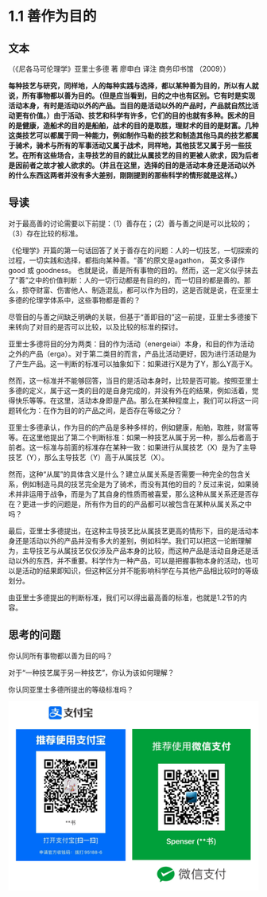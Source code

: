 # 1.1 善作为目的

## 文本

（《尼各马可伦理学》亚里士多德 著 廖申白 译注 商务印书馆 （2009））

**每种技艺与研究，同样地，人的每种实践与选择，都以某种善为目的，所以有人就说，所有事物都以善为目的。（但是应当看到，目的之中也有区别。它有时是实现活动本身，有时是活动以外的产品。当目的是活动以外的产品时，产品就自然比活动更有价值。）由于活动、技艺和科学有许多，它们的目的也就有多种。医术的目的是健康，造船术的目的是船舶，战术的目的是取胜，理财术的目的是财富。几种这类技艺可以都属于同一种能力，例如制作马勒的技艺和制造其他马具的技艺都属于骑术，骑术与所有的军事活动又属于战术，同样地，其他技艺又属于另一些技艺。在所有这些场合，主导技艺的目的就比从属技艺的目的更被人欲求，因为后者是因前者之故才被人欲求的。（并且在这里，选择的目的是活动本身还是活动以外的什么东西这两者并没有多大差别，刚刚提到的那些科学的情形就是这样。）**

## 导读

对于最高善的讨论需要以下前提：（1）善存在；（2）善与善之间是可以比较的；（3）存在比较的标准。

《伦理学》开篇的第一句话回答了关于善存在的问题：人的一切技艺，一切探索的过程，一切实践和选择，都指向某种善。“善”的原文是agathon， 英文多译作good 或 goodness。 也就是说，善是所有事物的目的。然而，这一定义似乎抹去了“善”之中的价值判断：人的一切行动都是有目的的，而一切目的都是善的。那么，掠夺财富、伤害他人、制造混乱，都可以作为目的，这是否就是说，在亚里士多德的伦理学体系中，这些事物都是善的？

尽管目的与善之间缺乏明确的关联，但基于“善即目的”这一前提，亚里士多德接下来转向了对目的是否可以比较，以及比较的标准的探讨。

亚里士多德将目的分为两类：目的作为活动（energeiai）本身，和目的作为活动之外的产品（erga）。对于第二类目的而言，产品比活动更好，因为进行活动是为了产生产品。这一判断的标准可以抽象如下：如果进行X是为了Y，那么Y高于X。

然而，这一标准并不能够回答，当目的是活动本身时，比较是否可能。按照亚里士多德的定义，属于这一类的目的是自身完成的，并没有外在的结果，例如活着，觉得快乐等等。在这里，活动本身即是产品。那么在某种程度上，我们可以将这一问题转化为：在作为目的的产品之间，是否存在等级之分？

亚里士多德承认，作为目的的产品是多种多样的，例如健康，船舶，取胜，财富等等。在这里他提出了第二个判断标准：如果一种技艺从属于另一种，那么后者高于前者。这一标准与前面的标准存在某种一致：如果进行从属技艺（X）是为了主导技艺（Y），那么主导技艺（Y）高于从属技艺（X）。

然而，这种“从属”的具体含义是什么？建立从属关系是否需要一种完全的包含关系，例如制造马具的技艺完全是为了骑术，而没有其他的目的？反过来说，如果骑术并非运用于战争，而是为了其自身的性质而被喜爱，那么这种从属关系还是否存在？更进一步的问题是，所有作为目的的产品都可以被包含在某种从属关系之中吗？

最后，亚里士多德提出，在这种主导技艺比从属技艺更高的情形下，目的是活动本身还是活动以外的产品并没有多大的差别，例如科学。我们可以把这一论断理解为，主导技艺与从属技艺仅仅涉及产品本身的比较，而这种产品是活动自身还是活动以外的东西，并不重要。科学作为一种产品，可以是把握事物本身的活动，也可以是活动的结果即知识，但这种区分并不能影响科学在与其他产品相比较时的等级划分。

由亚里士多德提出的判断标准，我们可以得出最高善的标准，也就是1.2节的内容。

## 思考的问题

你认同所有事物都以善为目的吗？

对于“一种技艺属于另一种技艺”，你认为该如何理解？

你认同亚里士多德所提出的等级标准吗？

![](../.gitbook/assets/screen-shot-2021-06-10-at-7.41.22-pm.png)

